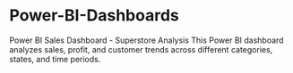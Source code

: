 # Power-BI-Dashboards
Power BI Sales Dashboard - Superstore Analysis
This Power BI dashboard analyzes sales, profit, and customer trends across different categories, states, and time periods.
